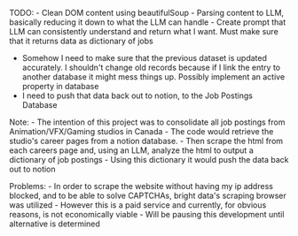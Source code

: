 TODO:
    - Clean DOM content using beautifulSoup
    - Parsing content to LLM, basically reducing it down to what the LLM can handle
    - Create prompt that LLM can consistently understand and return what I want. Must make sure that it returns data as dictionary of jobs
- Somehow I need to make sure that the previous dataset is updated accurately. I shouldn't change old records because if I link the entry to another database it might mess things up. Possibly implement an active property in database
- I need to push that data back out to notion, to the Job Postings Database

Note:
    - The intention of this project was to consolidate all job postings from Animation/VFX/Gaming studios in Canada
    - The code would retrieve the studio's career pages from a notion database.
    - Then scrape the html from each careers page and, using an LLM, analyze the html to output a dictionary of job postings
    - Using this dictionary it would push the data back out to notion 

Problems:
    - In order to scrape the website without having my ip address blocked, and to be able to solve CAPTCHAs, bright data's scraping browser was utilized
    - However this is a paid service and currently, for obvious reasons, is not economically viable
    - Will be pausing this development until alternative is determined